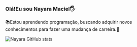 ### Olá!Eu sou Nayara Maciel🖐️
📚Estou aprendendo programação, buscando adquirir novos conhecimentos para fazer uma mudança de carreira.🚀

![Nayara GitHub stats](https://github-readme-stats.vercel.app/api?username=nayaramaciel&show_icons=true&theme=radical)

